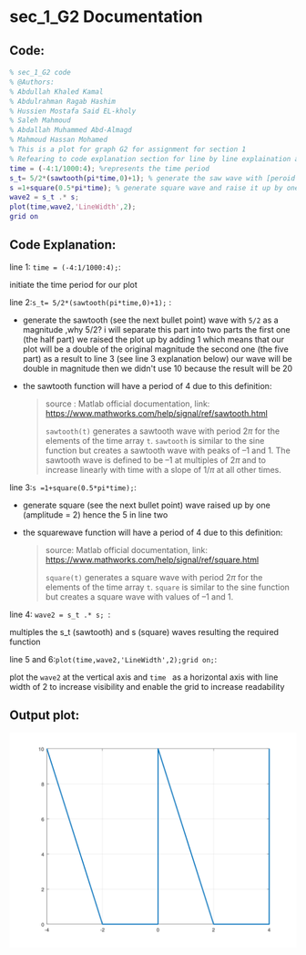 # sec_1_G2 Documentation

## Code:

```matlab
% sec_1_G2 code 
% @Authors:
% Abdullah Khaled Kamal
% Abdulrahman Ragab Hashim
% Hussien Mostafa Said EL-kholy
% Saleh Mahmoud
% Abdallah Muhammed Abd-Almagd
% Mahmoud Hassan Mohamed
% This is a plot for graph G2 for assignment for section 1  
% Refearing to code explanation section for line by line explaination and more inforamtion
time = (-4:1/1000:4); %represents the time period 
s_t= 5/2*(sawtooth(pi*time,0)+1); % generate the saw wave with [peroid = 4] rais it up by 1 to avoid the nigative portion [the magintude] will be discussed thoroughly at code explaination section
s =1+square(0.5*pi*time); % generate square wave and raise it up by one 
wave2 = s_t .* s; 
plot(time,wave2,'LineWidth',2);
grid on
```

## Code Explanation:

line 1: `time = (-4:1/1000:4);`:

initiate the time period for our plot

line 2:`s_t= 5/2*(sawtooth(pi*time,0)+1);` :

* generate the sawtooth (see the next bullet point) wave with `5/2` as a magnitude ,why 5/2? i will separate this part into two parts the  first one (the half part) we raised the plot up by adding 1 which means that our plot will be a double of the original magnitude  the second one (the five part) as a result to line 3 (see line 3 explanation below) our wave will be double in magnitude then we didn't use 10 because the result will be 20 

* the sawtooth function will have a period of 4 due to this definition:

  > source : Matlab official documentation, link: https://www.mathworks.com/help/signal/ref/sawtooth.html
  >
  > `sawtooth(t)`
  > generates a sawtooth wave with period 2*π* for the elements of the
  > time array `t`. `sawtooth` is similar to the
  > sine function but creates a sawtooth wave with peaks of –1 and 1. The sawtooth wave
  > is defined to be –1 at multiples of 2*π* and to increase linearly
  > with time with a slope of 1/*π* at all other times. 

 

line 3:`s =1+square(0.5*pi*time);`:

* generate square (see the next bullet point) wave raised up by one (amplitude = 2) hence the 5 in line two  
* the squarewave function will have a period of 4 due to this definition:
  
  > source: Matlab official documentation, link: https://www.mathworks.com/help/signal/ref/square.html
  >
  > `square(t)`
  > generates a square wave with period 2*π* for the elements of the
  > time array `t`. `square` is similar to the sine
  > function but creates a square wave with values of –1 and 1.

line 4: `wave2 = s_t .* s; `:

multiples the s_t (sawtooth) and s (square) waves resulting the required function

line 5 and 6:`plot(time,wave2,'LineWidth',2);grid on;`:

plot the `wave2` at the vertical axis and `time `  as a horizontal axis with line width of 2 to increase visibility and enable the grid to increase readability 

## Output plot:

![G2_result](img/G2.svg)
